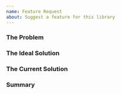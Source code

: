 ```yaml
---
name: Feature Request
about: Suggest a feature for this library
---
```


### The Problem

<!--
What problem is your feature trying to solve? 
What would become easier or possible if feature was implemented?
-->

### The Ideal Solution

<!--
What is your ideal solution to the problem? 
What would you like this feature to do? 
-->

### The Current Solution

<!-- What is the current solution to the problem, if any? -->

### Summary

<!-- A short summary of your feature request. -->
